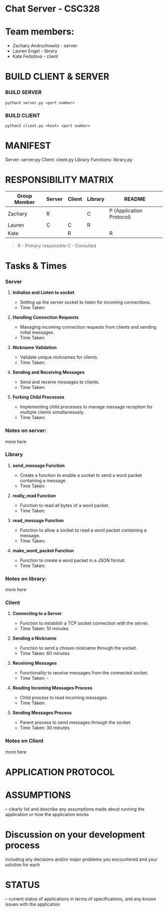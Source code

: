 # Chat Server - CSC328
# Team members:

 - Zachary Andruchowitz - server 
 - Lauren Engel - library 
 - Kate Fedotova -  client

# BUILD CLIENT & SERVER

### BUILD SERVER

    python3 server.py <port number>
    
### BUILD CLIENT

    python3 client.py <host> <port number>

# MANIFEST
Server: server.py 
Client: client.py
Library Functions: library.py


# RESPONSIBILITY MATRIX 
| **Group Member** | Server | Client | Library | README |
|------------------|--------|--------|---------|--------|
| Zachary          | R       |        |   C       |   P (Application Protocol)     |
| Lauren           |     C    |     C    |     R    |        |
| Kate             |        |    R    |         |    R    |

> R - Primary responsible
> C - Consulted

# Tasks & Times
### Server
1.  **Initialize and Listen to socket**
    
    -   Setting up the server socket to listen for incoming connections.
    -   Time Taken: 
2.  **Handling Connection Requests**
    
    -   Managing incoming connection requests from clients and sending initial messages.
    -   Time Taken: 
3.  **Nickname Validation**
    
    -   Validate unique nicknames for clients.
    -   Time Taken: 
4.  **Sending and Receiving Messages**
    
    -   Send and receive messages to clients.
    -   Time Taken: 
5.  **Forking Child Processes**
    
    -   Implementing child processes to manage message reception for multiple clients simultaneously.
    -   Time Taken:
### Notes on server:
more here

### Library
1.  **send_message Function**
    
    -   Create a function to enable a socket to send a word packet containing a message.
    -   Time Taken: 
2.  **really_read Function**
    
    -   Function to read all bytes of a word packet.
    -   Time Taken: 
3.  **read_message Function**

    -   Function to allow a socket to read a word packet containing a message.
    -   Time Taken: 
5.  **make_word_packet Function**
    
    -   Function to create a word packet in a JSON format.
    -   Time Taken: 

### Notes on library:
more here

### Client
1.  **Connecting to a Server**
    
    -   Function to establish a TCP socket connection with the server.
    -   Time Taken: 10 minutes
2.  **Sending a Nickname**
    
    -   Function to send a chosen nickname through the socket.
    -   Time Taken: 60 minutes
3.  **Receiving Messages**
    
    -   Functionality to receive messages from the connected socket.
    -   Time Taken: - 
4.  **Reading Incoming Messages Process**
    
    -   Child process to read incoming messages.
    -   Time Taken: 
5.  **Sending Messages Process**
    
    -   Parent process to send messages through the socket.
    -   Time Taken: 30 minutes

### Notes on Client
  more here

# APPLICATION PROTOCOL 


# ASSUMPTIONS 
– clearly list and describe any assumptions made about running the application or how the application works

# Discussion on your development process
 including any decisions and/or major problems you encountered and your solution for each

# STATUS 
– current status of applications in terms of specifications, and any known issues with the application

